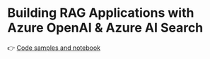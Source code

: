# Building RAG Applications with Azure OpenAI & Azure AI Search

👉 [Code samples and notebook](https://github.com/PrateekKumarSingh/rag-with-azure-ai-search-notebooks)